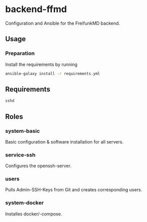 # backend-ffmd

Configuration and Ansible for the FreifunkMD backend.

## Usage

### Preparation

Install the requirements by running
```bash
ansible-galaxy install -r requirements.yml
```


## Requirements

```bash
sshd
```

## Roles
### system-basic

Basic configuration & software installation for all servers.

### service-ssh

Configures the openssh-server. 

### users

Pulls Admin-SSH-Keys from Git and creates corresponding users.


### system-docker

Installes docker/-compose.
